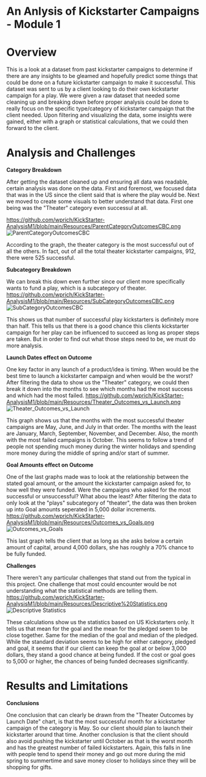 # An Anlysis of Kickstarter Campaigns - Module 1

# **Overview**  

  This is a look at a dataset from past kickstarter campaigns to determine if there are any insights to be gleamed and hopefully predict some things that could be done on a future kickstarter campaign to make it successful.  This dataset was sent to us by a client looking to do their own kickstarter campaign for a play.  We were given a raw dataset that needed some cleaning up and breaking down before proper analysis could be done to really focus on the specific type/category of kickstarter campaign that the client needed.  Upon filtering and visualizing the data, some insights were gained, either with a graph or statistical calculations, that we could then forward to the client.  
  
# **Analysis and Challenges** 

  **Category Breakdown**

   After getting the dataset cleaned up and ensuring all data was readable, certain analysis was done on the data.  First and foremost, we focused data that was in the US since the client said that is where the play would be.  Next we moved to create some visuals to better understand that data.  First one being was the "Theater" category even successul at all.
   
https://github.com/wprich/KickStarter-AnalysisM1/blob/main/Resources/ParentCategoryOutcomesCBC.png
![ParentCategoryOutcomesCBC](https://user-images.githubusercontent.com/85487722/124496927-f581d600-dd6e-11eb-941f-f26604446707.png)

  According to the graph, the theater category is the most successful out of all the others.  In fact, out of all the total theater kickstarter campaigns, 912, there were 525 successful.  
  
  **Subcategory Breakdown**
  
  We can break this down even further since our client more specifically wants to fund a play, which is a subcategory of theater.  
https://github.com/wprich/KickStarter-AnalysisM1/blob/main/Resources/SubCategoryOutcomesCBC.png
![SubCategoryOutcomesCBC](https://user-images.githubusercontent.com/85487722/124497628-fa935500-dd6f-11eb-8b2d-4e17cee73697.png)

  This shows us that number of successful play kickstarters is definitely more than half.  This tells us that there is a good chance this clients kickstarter campaign for her play can be influenced to succeed as long as proper steps are taken.  But in order to find out what those steps need to be, we must do more analysis.  
  
  **Launch Dates effect on Outcome**
  
  One key factor in any launch of a product/idea is timing.  When would be the best time to launch a kickstarter campaign and when would be the worst?  After filtering the data to show us the "Theater" category, we could then break it down into the months to see which months had the most success and which had the most failed.
https://github.com/wprich/KickStarter-AnalysisM1/blob/main/Resources/Theater_Outcomes_vs_Launch.png
![Theater_Outcomes_vs_Launch](https://user-images.githubusercontent.com/85487722/124498580-6f1ac380-dd71-11eb-9816-0c7fa4fdf94d.png)

  This graph shows us that the months with the most successful theater campaigns are May, June, and July in that order.  The months with the least are January, March, September, November, and December.  Also, the month with the most failed campaigns is October.  This seems to follow a trend of people not spending much money during the winter holidays and spending more money during the middle of spring and/or start of summer.  
  
**Goal Amounts effect on Outcome**

  One of the last graphs made was to look at the relationship between the stated goal amount, or the amount the kickstarter campaign asked for, to how well they were funded.  Were the campaigns who asked for the most successful or unsuccessful?  What abou the least?  After filtering the data to only look at the "plays" subcategory of "theater",  the data was then broken up into Goal amounts seperated in 5,000 dollar increments.  
https://github.com/wprich/KickStarter-AnalysisM1/blob/main/Resources/Outcomes_vs_Goals.png
![Outcomes_vs_Goals](https://user-images.githubusercontent.com/85487722/124499546-0df3ef80-dd73-11eb-9a87-a00e6502087f.png)

  This last graph tells the client that as long as she asks below a certain amount of capital, around 4,000 dollars, she has roughly a 70% chance to be fully funded.  
  
**Challenges**

   There weren't any particular challenges that stand out from the typical in this project.  One challenge that most could encounter would be not understanding what the statistical methods are telling them.  
https://github.com/wprich/KickStarter-AnalysisM1/blob/main/Resources/Descriptive%20Statistics.png
![Descriptive Statistics](https://user-images.githubusercontent.com/85487722/124501158-e94d4700-dd75-11eb-9b2d-4539c4f202c0.png)

  These calculations show us the statistics based on US Kickstarters only.  It tells us that mean for the goal and the mean for the pledged seem to be close together.  Same for the median of the goal and median of the pledged.  While the standard deviation seems to be high for either category, pledged and goal, it seems that if our client can keep the goal at or below 3,000 dollars, they stand a good chance at being funded.  If the cost or goal goes to 5,000 or higher, the chances of being funded decreases significantly.

# **Results and Limitations**

**Conclusions**
  
  One conclusion that can clearly be drawn from the "Theater Outcomes by Launch Date" chart, is that the most successful month for a kickstarter campaign of the category is May.  So our client should plan to launch their kickstarter around that time.  Another conclusion is that the client should also avoid pushing the kickstarter until October as that is the worst month and has the greatest number of failed kickstarters.  Again, this falls in line with people tend to spend their money and go out more during the mid spring to summertime and save money closer to holidays since they will be shopping for gifts.   
